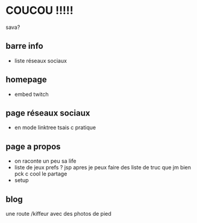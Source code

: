 # COUCOU !!!!!

sava?

## barre info

- liste réseaux sociaux

## homepage

- embed twitch

## page réseaux sociaux

- en mode linktree tsais c pratique

## page a propos

- on raconte un peu sa life
- liste de jeux prefs ? jsp apres je peux faire des liste de truc que jm bien pck c cool le partage
- setup

## blog

une route /kiffeur avec des photos de pied
